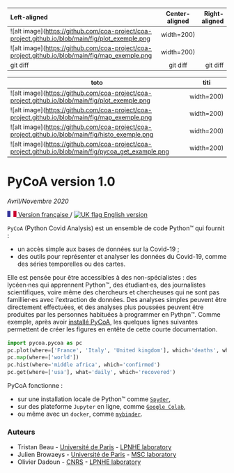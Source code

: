 <!-- [Pycoa Logo](fig/pycoa_logo.png) -->
| Left-aligned | Center-aligned | Right-aligned |
| :---         |     :---:      |          ---: |
| ![alt image](https://github.com/coa-project/coa-project.github.io/blob/main/fig/plot_exemple.png|width=200)  | 
![alt image](https://github.com/coa-project/coa-project.github.io/blob/main/fig/map_exemple.png|width=200) |
| git diff     | git diff       | git diff      |

|toto|titi|
| ------------- | ------------- |
|![alt image](https://github.com/coa-project/coa-project.github.io/blob/main/fig/plot_exemple.png|width=200)
|![alt image](https://github.com/coa-project/coa-project.github.io/blob/main/fig/map_exemple.png|width=200)|
|![alt image](https://github.com/coa-project/coa-project.github.io/blob/main/fig/histo_exemple.png|width=200)
|![alt image](https://github.com/coa-project/coa-project.github.io/blob/main/fig/pycoa_get_example.png|width=200)|
# PyCoA version 1.0

_Avril/Novembre 2020_

[<img src="https://github.com/coa-project/coa-project.github.io/blob/main/fig/FR.png" height="14px" alt="FR flag"> Version française ](https://github.com/coa-project/pycoa/blob/main/README_FR.md) /
[<img src="https://github.com/tjbtjbtjb/pycoa/blob/main/docs/fig/UK.png" height="14px" alt="UK flag"> English  version ](https://github.com/coa-project/pycoa/blob/main/README.md)


`PyCoA` (Python Covid Analysis) est un ensemble de code Python™ qui fournit :
- un accès simple aux bases de données sur la Covid-19 ;
- des outils pour représenter et analyser les données du Covid-19, comme des séries temporelles ou des cartes.

Elle est pensée pour être accessibles à des non-spécialistes : des lycéen·nes qui apprennent Python™, des étudiant·es, des journalistes scientifiques, voire même des chercheurs et chercheuses qui ne sont pas famillier·es avec l'extraction de données. Des analyses simples peuvent être directement effectuées, et des analyses plus poussées peuvent être produites par les personnes habituées à programmer en Pythpn™. Comme exemple, après avoir [installé PyCoA](https://github.com/tjbtjbtjb/pycoa/wiki/Install), les quelques lignes suivantes permettent de créer les figures en entête de cette courte documentation.

```python
import pycoa.pycoa as pc
pc.plot(where=['France', 'Italy', 'United kingdom'], which='deaths', what='cumul')
pc.map(where=['world'])
pc.hist(where='middle africa', which='confirmed')
pc.get(where=['usa'], what='daily', which='recovered')
```

PyCoA fonctionne :
- sur une installation locale de Python™ comme [`Spyder`](https://www.spyder-ide.org/),
- sur des plateforme `Jupyter` en ligne, comme [`Google Colab`](https://colab.research.google.com/),
- ou même avec un `docker`, comme [`mybinder`](https://mybinder.org/).


### Auteurs

* Tristan Beau - [Université de Paris](http://u-paris.fr) - [LPNHE laboratory](http://lpnhe.in2p3.fr/)
* Julien Browaeys - [Université de Paris](http://u-paris.fr) - [MSC laboratory](http://www.msc.univ-paris-diderot.fr/)
* Olivier Dadoun - [CNRS](http://cnrs.fr) - [LPNHE laboratory](http://lpnhe.in2p3.fr/)

